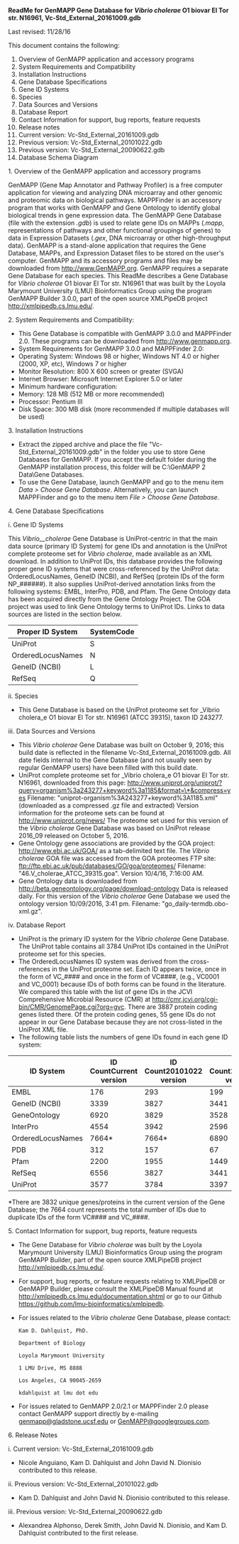 **ReadMe for GenMAPP Gene Database for  *Vibrio cholerae*  O1 biovar El Tor str. N16961, Vc-Std\_External\_20161009.gdb**

Last revised:  11/28/16

This document contains the following:

1. Overview of GenMAPP application and accessory programs
2. System Requirements and Compatibility
3. Installation Instructions
4. Gene Database Specifications
  1. Gene ID Systems
  2. Species
  3. Data Sources and Versions
  4. Database Report
5. Contact Information for support, bug reports, feature requests
6. Release notes
  1. Current version: Vc-Std\_External\_20161009.gdb
  2. Previous version: Vc-Std\_External\_20101022.gdb
  3. Previous version: Vc-Std\_External\_20090622.gdb
7. Database Schema Diagram

1\. Overview of the GenMAPP application and accessory programs

GenMAPP (Gene Map Annotator and Pathway Profiler) is a free computer application for viewing and analyzing DNA microarray and other genomic and proteomic data on biological pathways.  MAPPFinder is an accessory program that works with GenMAPP and Gene Ontology to identify global biological trends in gene expression data.  The GenMAPP Gene Database (file with the extension _.gdb_) is used to relate gene IDs on MAPPs (_.mapp_, representations of pathways and other functional groupings of genes) to data in Expression Datasets (_.gex_, DNA microarray or other high-throughput data).  GenMAPP is a stand-alone application that requires the Gene Database, MAPPs, and Expression Dataset files to be stored on the user's computer.  GenMAPP and its accessory programs and files may be downloaded from <http://www.GenMAPP.org>.  GenMAPP requires a separate Gene Database for each species.  This ReadMe describes a Gene Database for _Vibrio cholerae_ O1 biovar El Tor str. N16961 that was built by the Loyola Marymount University (LMU) Bioinformatics Group using the program GenMAPP Builder 3.0.0, part of the open source XMLPipeDB project <http://xmlpipedb.cs.lmu.edu/>.

2\. System Requirements and Compatibility:
- This Gene Database is compatible with GenMAPP 3.0.0 and MAPPFinder 2.0.  These programs can be downloaded from <http://www.genmapp.org>.
- System Requirements for GenMAPP 3.0.0 and MAPPFinder 2.0:
- Operating System: Windows 98 or higher, Windows NT 4.0 or higher (2000, XP, etc), Windows 7 or higher
- Monitor Resolution: 800 X 600 screen or greater (SVGA)
- Internet Browser: Microsoft Internet Explorer 5.0 or later
- Minimum hardware configuration:
- Memory: 128 MB (512 MB or more recommended)
- Processor: Pentium III
- Disk Space: 300 MB disk (more recommended if multiple databases will be used)

3\. Installation Instructions
- Extract the zipped archive and place the file "Vc-Std\_External\_20161009.gdb" in the folder you use to store Gene Databases for GenMAPP.  If you accept the default folder during the GenMAPP installation process, this folder will be C:\GenMAPP 2 Data\Gene Databases.
- To use the Gene Database, launch GenMAPP and go to the menu item _Data > Choose Gene Database_.  Alternatively, you can launch MAPPFinder and go to the menu item _File > Choose Gene Database_.

4\. Gene Database Specifications
 
i. Gene ID Systems

This _Vibrio__cholerae_ Gene Database is UniProt-centric in that the main data source (primary ID System) for gene IDs and annotation is the UniProt complete proteome set for _Vibrio cholerae_, made available as an XML download. In addition to UniProt IDs, this database provides the following proper gene ID systems that were cross-referenced by the UniProt data: OrderedLocusNames, GeneID (NCBI), and RefSeq (protein IDs of the form NP\_######). It also supplies UniProt-derived annotation links from the following systems: EMBL, InterPro, PDB, and Pfam.  The Gene Ontology data has been acquired directly from the Gene Ontology Project. The GOA project was used to link Gene Ontology terms to UniProt IDs. Links to data sources are listed in the section below.

| Proper ID System | SystemCode |
| --- | --- |
| UniProt | S |
| OrderedLocusNames | N |
| GeneID (NCBI) | L |
| RefSeq | Q |

ii. Species
 
- This Gene Database is based on the UniProt proteome set for _Vibrio cholera_e O1 biovar El Tor str. N16961 (ATCC 39315), taxon ID 243277.

iii. Data Sources and Versions
 
- This _Vibrio cholerae_ Gene Database was built on October 9, 2016; this build date is reflected in the filename Vc-Std\_External\_20161009.gdb. All date fields internal to the Gene Database (and not usually seen by regular GenMAPP users) have been filled with this build date.
- UniProt complete proteome set for _Vibrio cholera_e O1 biovar El Tor str. N16961, downloaded from this page: <http://www.uniprot.org/uniprot/?query=organism%3a243277+keyword%3a1185&format=\*&compress=yes>
Filename: "uniprot-organism%3A243277+keyword%3A1185.xml" (downloaded as a compressed .gz file and extracted)
Version information for the proteome sets can be found at  <http://www.uniprot.org/news/>
The proteome set used for this version of the _Vibrio cholerae_ Gene Database was based on UniProt release 2016\_09 released on October 5, 2016.
- Gene Ontology gene associations are provided by the GOA project: <http://www.ebi.ac.uk/GOA/> as a tab-delimited text file.  The _Vibrio cholerae_ GOA file was accessed from the GOA proteomes FTP site: <ftp://ftp.ebi.ac.uk/pub/databases/GO/goa/proteomes/>
Filename: "46.V\_cholerae\_ATCC\_39315.goa".  Version 10/4/16, 7:16:00 AM.
- Gene Ontology data is downloaded from <http://beta.geneontology.org/page/download-ontology>
Data is released daily.  For this version of the _Vibrio cholerae_ Gene Database we used the ontology version 10/09/2016, 3:41 pm.
Filename: "go\_daily-termdb.obo-xml.gz".

iv. Database Report
 
- UniProt is the primary ID system for the _Vibrio cholerae_ Gene Database. The UniProt table contains all 3784 UniProt IDs contained in the UniProt proteome set for this species.
- The OrderedLocusNames ID system was derived from the cross-references in the UniProt proteome set.  Each ID appears twice, once in the form of VC\_#### and once in the form of VC####, (e.g., VC0001 and VC\_0001) because IDs of both forms can be found in the literature. We compared this table with the list of gene IDs in the JCVI Comprehensive Microbial Resource (CMR) at
<http://cmr.jcvi.org/cgi-bin/CMR/GenomePage.cgi?org=gvc>.  There are 3887 protein coding genes listed there.  Of the protein coding genes, 55 gene IDs do not appear in our Gene Database because they are not cross-listed in the UniProt XML file.
- The following table lists the numbers of gene IDs found in each gene ID system:

| ID System | ID CountCurrent version | ID Count20101022 version | ID Count20090622 version |
| --- | --- | --- | --- |
| EMBL | 176 | 293 | 199 |
| GeneID (NCBI) | 3339 | 3827 | 3441 |
| GeneOntology | 6920 | 3829 | 3528 |
| InterPro | 4554 | 3942 | 2596 |
| OrderedLocusNames | 7664\* | 7664\* | 6890 |
| PDB | 312 | 157 | 67 |
| Pfam | 2200 | 1955 | 1449 |
| RefSeq | 6556 | 3827 | 3441 |
| UniProt | 3577 | 3784 | 3397 |

\*There are 3832 unique genes/proteins in the current version of the Gene Database; the 7664 count represents the total number of IDs due to duplicate IDs of the form VC#### and VC\_####.

5\. Contact Information for support, bug reports, feature requests

- The Gene Database for _Vibrio cholerae_ was built by the Loyola Marymount University (LMU) Bioinformatics Group using the program GenMAPP Builder, part of the open source XMLPipeDB project <http://xmlpipedb.cs.lmu.edu/>.
- For support, bug reports, or feature requests relating to XMLPipeDB or GenMAPP Builder, please consult the XMLPipeDB Manual found at <http://xmlpipedb.cs.lmu.edu/documentation.shtml> or go to our Github <https://github.com/lmu-bioinformatics/xmlpipedb>.
- For issues related to the _Vibrio cholerae_ Gene Database, please contact:


      Kam D. Dahlquist, PhD.
    
      Department of Biology
    
      Loyola Marymount University
    
      1 LMU Drive, MS 8888
    
      Los Angeles, CA 90045-2659
    
      kdahlquist at lmu dot edu

- For issues related to GenMAPP 2.0/2.1 or MAPPFinder 2.0 please contact GenMAPP support directly by e-mailing genmapp@gladstone.ucsf.edu or GenMAPP@googlegroups.com.

6\. Release Notes

i. Current version:  Vc-Std\_External\_20161009.gdb
- Nicole Anguiano, Kam D. Dahlquist and John David N. Dionisio contributed to this release.

ii. Previous version:  Vc-Std\_External\_20101022.gdb
- Kam D. Dahlquist and John David N. Dionisio contributed to this release.

iii. Previous version:  Vc-Std\_External\_20090622.gdb
- Alexandrea Alphonso, Derek Smith, John David N. Dionisio, and Kam D. Dahlquist contributed to the first release.

